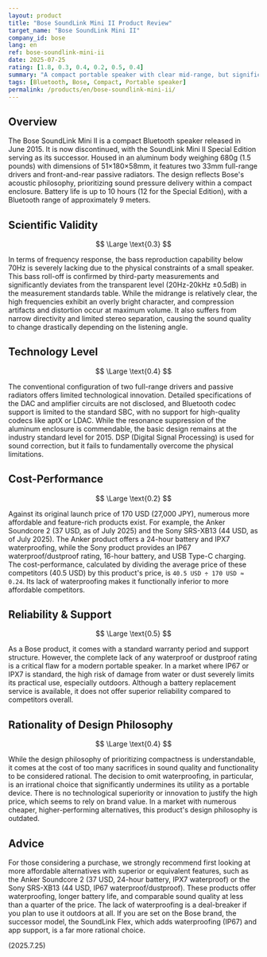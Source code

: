 ```yaml
---
layout: product
title: "Bose SoundLink Mini II Product Review"
target_name: "Bose SoundLink Mini II"
company_id: bose
lang: en
ref: bose-soundlink-mini-ii
date: 2025-07-25
rating: [1.8, 0.3, 0.4, 0.2, 0.5, 0.4]
summary: "A compact portable speaker with clear mid-range, but significantly inferior in scientific validity and cost-performance due to bass deficiency, outdated specifications, and extremely high pricing."
tags: [Bluetooth, Bose, Compact, Portable speaker]
permalink: /products/en/bose-soundlink-mini-ii/
---
```

## Overview

The Bose SoundLink Mini II is a compact Bluetooth speaker released in June 2015. It is now discontinued, with the SoundLink Mini II Special Edition serving as its successor. Housed in an aluminum body weighing 680g (1.5 pounds) with dimensions of 51×180×58mm, it features two 33mm full-range drivers and front-and-rear passive radiators. The design reflects Bose's acoustic philosophy, prioritizing sound pressure delivery within a compact enclosure. Battery life is up to 10 hours (12 for the Special Edition), with a Bluetooth range of approximately 9 meters.

## Scientific Validity

$$ \Large \text{0.3} $$

In terms of frequency response, the bass reproduction capability below 70Hz is severely lacking due to the physical constraints of a small speaker. This bass roll-off is confirmed by third-party measurements and significantly deviates from the transparent level (20Hz-20kHz ±0.5dB) in the measurement standards table. While the midrange is relatively clear, the high frequencies exhibit an overly bright character, and compression artifacts and distortion occur at maximum volume. It also suffers from narrow directivity and limited stereo separation, causing the sound quality to change drastically depending on the listening angle.

## Technology Level

$$ \Large \text{0.4} $$

The conventional configuration of two full-range drivers and passive radiators offers limited technological innovation. Detailed specifications of the DAC and amplifier circuits are not disclosed, and Bluetooth codec support is limited to the standard SBC, with no support for high-quality codecs like aptX or LDAC. While the resonance suppression of the aluminum enclosure is commendable, the basic design remains at the industry standard level for 2015. DSP (Digital Signal Processing) is used for sound correction, but it fails to fundamentally overcome the physical limitations.

## Cost-Performance

$$ \Large \text{0.2} $$

Against its original launch price of 170 USD (27,000 JPY), numerous more affordable and feature-rich products exist. For example, the Anker Soundcore 2 (37 USD, as of July 2025) and the Sony SRS-XB13 (44 USD, as of July 2025). The Anker product offers a 24-hour battery and IPX7 waterproofing, while the Sony product provides an IP67 waterproof/dustproof rating, 16-hour battery, and USB Type-C charging. The cost-performance, calculated by dividing the average price of these competitors (40.5 USD) by this product's price, is `40.5 USD ÷ 170 USD ≈ 0.24`. Its lack of waterproofing makes it functionally inferior to more affordable competitors.

## Reliability & Support

$$ \Large \text{0.5} $$

As a Bose product, it comes with a standard warranty period and support structure. However, the complete lack of any waterproof or dustproof rating is a critical flaw for a modern portable speaker. In a market where IP67 or IPX7 is standard, the high risk of damage from water or dust severely limits its practical use, especially outdoors. Although a battery replacement service is available, it does not offer superior reliability compared to competitors overall.

## Rationality of Design Philosophy

$$ \Large \text{0.4} $$

While the design philosophy of prioritizing compactness is understandable, it comes at the cost of too many sacrifices in sound quality and functionality to be considered rational. The decision to omit waterproofing, in particular, is an irrational choice that significantly undermines its utility as a portable device. There is no technological superiority or innovation to justify the high price, which seems to rely on brand value. In a market with numerous cheaper, higher-performing alternatives, this product's design philosophy is outdated.

## Advice

For those considering a purchase, we strongly recommend first looking at more affordable alternatives with superior or equivalent features, such as the Anker Soundcore 2 (37 USD, 24-hour battery, IPX7 waterproof) or the Sony SRS-XB13 (44 USD, IP67 waterproof/dustproof). These products offer waterproofing, longer battery life, and comparable sound quality at less than a quarter of the price. The lack of waterproofing is a deal-breaker if you plan to use it outdoors at all. If you are set on the Bose brand, the successor model, the SoundLink Flex, which adds waterproofing (IP67) and app support, is a far more rational choice.

(2025.7.25)
